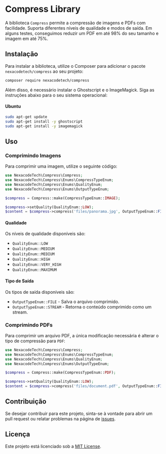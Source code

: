 # Compress Library

A biblioteca `Compress` permite a compressão de imagens e PDFs com facilidade. Suporta diferentes níveis de qualidade e modos de saída.
Em alguns testes, conseguimos reduzir um PDF em até 98% do seu tamanho e imagem em até 75%. 
## Instalação

Para instalar a biblioteca, utilize o Composer para adicionar o pacote `nexacodetech/compress` ao seu projeto:

```bash
composer require nexacodetech/compress
```
Além disso, é necessário instalar o Ghostscript e o ImageMagick. Siga as instruções abaixo para o seu sistema operacional:

#### Ubuntu
```bash
sudo apt-get update
sudo apt-get install -y ghostscript
sudo apt-get install -y imagemagick
```

## Uso

### Comprimindo Imagens

Para comprimir uma imagem, utilize o seguinte código:

```php
use NexacodeTech\Compress\Compress;
use NexacodeTech\Compress\Enums\CompressTypeEnum;
use NexacodeTech\Compress\Enums\QualityEnum;
use NexacodeTech\Compress\Enums\OutputTypeEnum;

$compress = Compress::make(CompressTypeEnum::IMAGE);

$compress->setQuality(QualityEnum::LOW);
$content = $compress->compress('files/panorama.jpg', OutputTypeEnum::FILE, 'files/compressed.jpg');
```

#### Qualidade

Os níveis de qualidade disponíveis são:

- `QualityEnum::LOW`
- `QualityEnum::MEDIUM`
- `QualityEnum::MEDIUM`
- `QualityEnum::HIGH`
- `QualityEnum::VERY_HIGH`
- `QualityEnum::MAXIMUM`

#### Tipo de Saída

Os tipos de saída disponíveis são:

- `OutputTypeEnum::FILE` - Salva o arquivo comprimido.
- `OutputTypeEnum::STREAM` - Retorna o conteúdo comprimido como um stream.

### Comprimindo PDFs

Para comprimir um arquivo PDF, a única modificação necessária é alterar o tipo de compressão para `PDF`:

```php
use NexacodeTech\Compress\Compress;
use NexacodeTech\Compress\Enums\CompressTypeEnum;
use NexacodeTech\Compress\Enums\QualityEnum;
use NexacodeTech\Compress\Enums\OutputTypeEnum;

$compress = Compress::make(CompressTypeEnum::PDF);

$compress->setQuality(QualityEnum::LOW);
$content = $compress->compress('files/document.pdf', OutputTypeEnum::FILE, 'files/compressed.pdf');
```

## Contribuição

Se desejar contribuir para este projeto, sinta-se à vontade para abrir um pull request ou relatar problemas na página de [issues](https://github.com/nexacodetech/compress/issues).

## Licença

Este projeto está licenciado sob a [MIT License](LICENSE).
